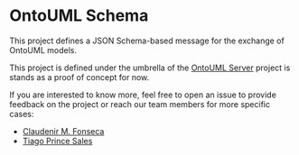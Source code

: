 # OntoUML Schema

This project defines a JSON Schema-based message for the exchange of OntoUML models.

This project is defined under the umbrella of the [OntoUML Server](https://github.com/OntoUML/ontouml-server) project is stands as a proof of concept for now.

If you are interested to know more, feel free to open an issue to provide feedback on the project or reach our team members for more specific cases:
 * [Claudenir M. Fonseca](https://github.com/claudenirmf)
 * [Tiago Prince Sales](https://github.com/tgoprince)
